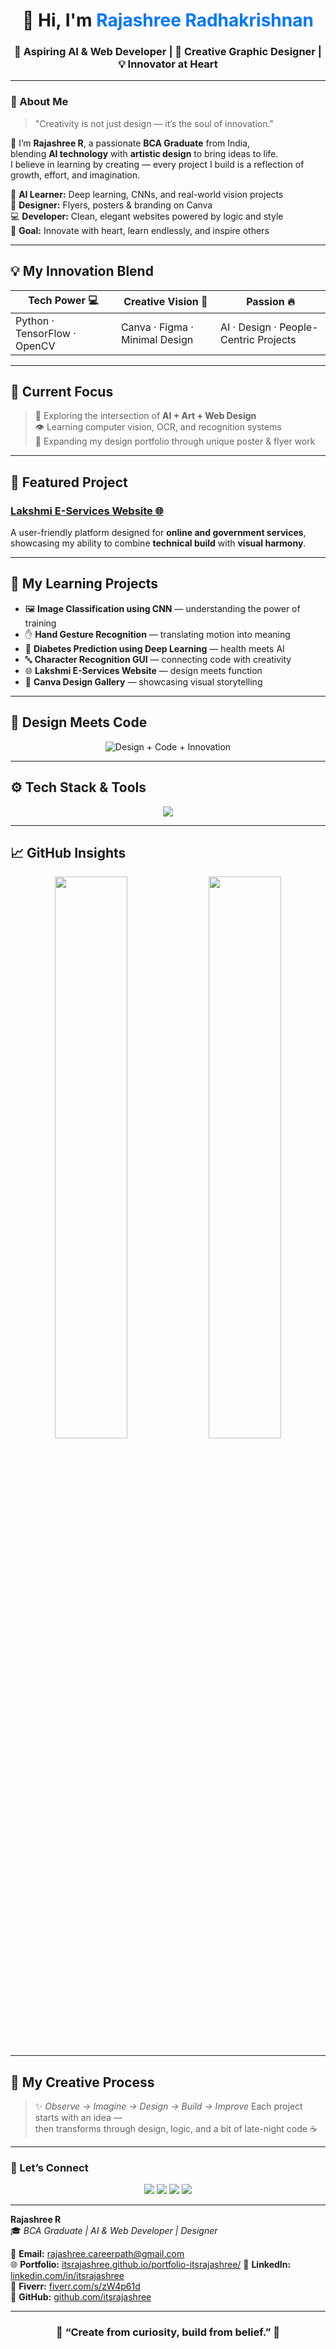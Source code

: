
<!-- Rajashree Radhakrishnan GitHub Profile README -->
<p align="center">

<h1 align="center">👋 Hi, I'm <span style="color:#0077ff;">Rajashree Radhakrishnan</span></h1>
<h3 align="center">🌌 Aspiring AI & Web Developer | 🎨 Creative Graphic Designer | 💡 Innovator at Heart</h3>

---

### 🌸 About Me  

> "Creativity is not just design — it’s the soul of innovation."  

💫 I’m **Rajashree R**, a passionate **BCA Graduate** from India,  
blending **AI technology** with **artistic design** to bring ideas to life.  
I believe in learning by creating — every project I build is a reflection of growth, effort, and imagination.  

🧠 **AI Learner:** Deep learning, CNNs, and real-world vision projects  
🎨 **Designer:** Flyers, posters & branding on Canva  
💻 **Developer:** Clean, elegant websites powered by logic and style  
🌱 **Goal:** Innovate with heart, learn endlessly, and inspire others  

---

## 💡 My Innovation Blend

| Tech Power 💻 | Creative Vision 🎨 | Passion 🔥 |
|---------------|--------------------|-------------|
| Python · TensorFlow · OpenCV | Canva · Figma · Minimal Design | AI · Design · People-Centric Projects |

---

## 🧠 Current Focus  

> 🚀 Exploring the intersection of **AI + Art + Web Design**  
> 👁️ Learning computer vision, OCR, and recognition systems  
> 🎨 Expanding my design portfolio through unique poster & flyer work  

---

## 🌟 Featured Project  
### [Lakshmi E-Services Website 🌐](https://lakshmi-online-center.netlify.app)
A user-friendly platform designed for **online and government services**,  
showcasing my ability to combine **technical build** with **visual harmony**.  

---

## 🧩 My Learning Projects  

- 🖼️ **Image Classification using CNN** — understanding the power of training  
- ✋ **Hand Gesture Recognition** — translating motion into meaning  
- 💉 **Diabetes Prediction using Deep Learning** — health meets AI  
- 🔤 **Character Recognition GUI** — connecting code with creativity  
- 🌐 **Lakshmi E-Services Website** — design meets function  
- 🎨 **Canva Design Gallery** — showcasing visual storytelling  

---

## 🎨 Design Meets Code  

<p align="center">
  <img src="https://readme-typing-svg.demolab.com?font=Roboto+Mono&size=20&pause=1000&color=F7DF1E&center=true&vCenter=true&width=500&lines=Design+with+Purpose.;Code+with+Passion.;Innovate+with+Heart.%F0%9F%92%96" alt="Design + Code + Innovation">
</p>

---

## ⚙️ Tech Stack & Tools  

<p align="center">
  <img src="https://skillicons.dev/icons?i=python,tensorflow,opencv,html,css,js,netlify,figma,canva,vscode,git,github&theme=light" />
</p>

---

## 📈 GitHub Insights  

<p align="center">
  <img src="https://github-readme-stats.vercel.app/api?username=itsrajashree&show_icons=true&theme=radical&hide_border=true" width="48%">
  <img src="https://github-readme-streak-stats.herokuapp.com/?user=itsrajashree&theme=radical&hide_border=true" width="48%">
</p>

---

## 💫 My Creative Process  

> ✨ *Observe → Imagine → Design → Build → Improve* 
Each project starts with an idea —  
then transforms through design, logic, and a bit of late-night code ☕  


---

### 💼 Let’s Connect
<p align="center">
  <a href="mailto:rajashree.careerpath@gmail.com"><img src="https://img.shields.io/badge/Email-D14836?style=for-the-badge&logo=gmail&logoColor=white"/></a>
  <a href="https://www.linkedin.com/in/itsrajashree"><img src="https://img.shields.io/badge/LinkedIn-0077B5?style=for-the-badge&logo=linkedin&logoColor=white"/></a>
  <a href="https://github.com/itsrajashree"><img src="https://img.shields.io/badge/GitHub-181717?style=for-the-badge&logo=github&logoColor=white"/></a>
 <a href="https://itsrajashree.github.io/portfolio-itsrajashree/"><img src="https://img.shields.io/badge/Portfolio-FF4088?style=for-the-badge&logo=vercel&logoColor=white"/></a>
</p>

--- 

**Rajashree R**  
🎓 *BCA Graduate | AI & Web Developer | Designer*  

📧 **Email:** [rajashree.careerpath@gmail.com](mailto:rajashree.careerpath@gmail.com)  
🌐 **Portfolio:** [itsrajashree.github.io/portfolio-itsrajashree/](https://itsrajashree.github.io/portfolio-itsrajashree/) 
💼 **LinkedIn:** [linkedin.com/in/itsrajashree](https://www.linkedin.com/in/itsrajashree)  
🎨 **Fiverr:** [fiverr.com/s/zW4p61d](https://www.fiverr.com/s/zW4p61d)  
📍 **GitHub:** [github.com/itsrajashree](https://github.com/itsrajashree)

---

<h3 align="center">💖 “Create from curiosity, build from belief.” 💖</h3>

